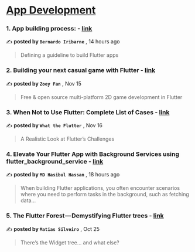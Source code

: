 
<h1><a href=https://medium.com/tag/mobile-app-development/recommended target="_blank" rel="noopener noreferrer">App Development</a></h1>
<h3>1. App building process: - <a href=https://medium.com/@ber.iribarne/app-building-process-919649212165?source=tag_recommended_feed---------0-84----------mobile_app_development----------9aeef778_20d4_40e6_8e62_345851a0aa39------- target="_blank" rel="noopener noreferrer">link</a></h3>

✍️ **posted by `Bernardo Iribarne`** <date> , 14 hours ago</date>

<blockquote>Defining a guideline to build Flutter apps</blockquote>

<h3>2. Building your next casual game with Flutter - <a href=https://medium.com/flutter/building-your-next-casual-game-with-flutter-716ef457e440?source=tag_recommended_feed---------1-107----------mobile_app_development----------9aeef778_20d4_40e6_8e62_345851a0aa39------- target="_blank" rel="noopener noreferrer">link</a></h3>

✍️ **posted by `Zoey Fan`** <date> , Nov 15</date>

<blockquote>Free & open source multi-platform 2D game development in Flutter</blockquote>

<h3>3. When Not to Use Flutter: Complete List of Cases - <a href=https://medium.com/@flutterwtf/when-not-to-use-flutter-complete-list-of-cases-510ce5d57c2e?source=tag_recommended_feed---------2-85----------mobile_app_development----------9aeef778_20d4_40e6_8e62_345851a0aa39------- target="_blank" rel="noopener noreferrer">link</a></h3>

✍️ **posted by `What the Flutter`** <date> , Nov 16</date>

<blockquote>A Realistic Look at Flutter’s Challenges</blockquote>

<h3>4. Elevate Your Flutter App with Background Services using flutter_background_service - <a href=https://medium.com/@hasibulhasan3590/elevate-your-flutter-app-with-background-services-using-flutter-background-service-131f4ba7ec8a?source=tag_recommended_feed---------3-84----------mobile_app_development----------9aeef778_20d4_40e6_8e62_345851a0aa39------- target="_blank" rel="noopener noreferrer">link</a></h3>

✍️ **posted by `MD Hasibul Hassan`** <date> , 18 hours ago</date>

<blockquote>When building Flutter applications, you often encounter scenarios where you need to perform tasks in the background, such as fetching data…</blockquote>

<h3>5. The Flutter Forest — Demystifying Flutter trees - <a href=https://medium.com/globant/the-flutter-forest-demystifying-flutter-trees-a5ebb4db4efe?source=tag_recommended_feed---------4-107----------mobile_app_development----------9aeef778_20d4_40e6_8e62_345851a0aa39------- target="_blank" rel="noopener noreferrer">link</a></h3>

✍️ **posted by `Matias Silveiro`** <date> , Oct 25</date>

<blockquote>There’s the Widget tree… and what else?</blockquote>

